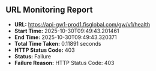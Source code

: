 ## URL Monitoring Report

- **URL:** https://api-gw1-prod1.fisglobal.com/gw/v1/health
- **Start Time:** 2025-10-30T09:49:43.201461
- **End Time:** 2025-10-30T09:49:43.320371
- **Total Time Taken:** 0.11891 seconds
- **HTTP Status Code:** 403
- **Status:** Failure
- **Failure Reason:** HTTP Status Code: 403
